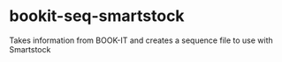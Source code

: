 # bookit-seq-smartstock
Takes information from BOOK-IT and creates a sequence file to use with Smartstock
